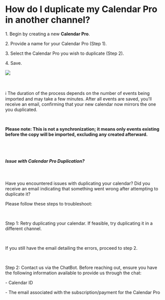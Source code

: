 # How do I duplicate my Calendar Pro in another channel?

<p class="no-margin">1. Begin by creating a new <b>Calendar Pro</b>.</p>
<p class="no-margin"></p>
<p class="no-margin">2.	Provide a name for your Calendar Pro (Step 1).</p>
<p class="no-margin"></p>
<p class="no-margin">3. Select the Calendar Pro you wish to duplicate (Step 2).</p>
<p class="no-margin"></p>
<p class="no-margin">4. Save.</p>
<p class="no-margin"></p>
<div class="intercom-container"><img src="/assets/img/teams-pro/calendar-duplication-en.png"></div>
<br><br>

<p class="no-margin">ℹ️ The duration of the process depends on the number of events being imported and may take a few minutes. After all events are saved, you'll receive an email, confirming that your new calendar now mirrors the one you duplicated.</p>
<br>
<p class="no-margin"><b>Please note: This is not a synchronization; it means only events existing before the copy will be imported, excluding any created afterward.</b></p>
<br><br>
<h5>Issue with Calendar Pro Duplication?</h5>
<br>
<p class="no-margin">Have you encountered issues with duplicating your calendar? Did you receive an email indicating that something went wrong after attempting to duplicate it?</p>

<p class="no-margin">Please follow these steps to troubleshoot:</p>
<br>
<p class="no-margin">Step 1: Retry duplicating your calendar. If feasible, try duplicating it in a different channel.</p>
<br>
<p class="no-margin">If you still have the email detailing the errors, proceed to step 2.</p>
<br>
<p class="no-margin">Step 2: Contact us via the ChatBot. Before reaching out, ensure you have the following information available to provide us through the chat:</p>

<p class="no-margin">- Calendar ID</p>
<p class="no-margin">- The email associated with the subscription/payment for the Calendar Pro</p>

<p class="no-margin"></p>

<Intercom />
<Hubspot />
<Clarity />
<GoogleAnalytics />
